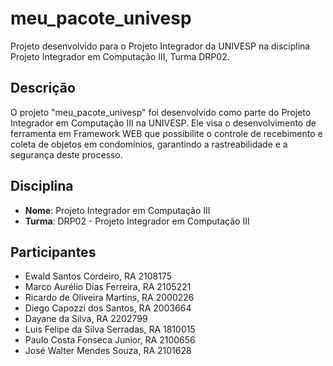 # meu_pacote_univesp

Projeto desenvolvido para o Projeto Integrador da UNIVESP na disciplina Projeto Integrador em Computação III, Turma DRP02.

## Descrição

O projeto "meu_pacote_univesp" foi desenvolvido como parte do Projeto Integrador em Computação III na UNIVESP. Ele visa o desenvolvimento de ferramenta em Framework WEB que possibilite o controle de recebimento e coleta de objetos em condomínios, garantindo a rastreabilidade e a segurança deste processo.

## Disciplina

- **Nome**: Projeto Integrador em Computação III
- **Turma**: DRP02 - Projeto Integrador em Computação III

## Participantes

- Ewald Santos Cordeiro, RA 2108175
- Marco Aurélio Dias Ferreira, RA 2105221
- Ricardo de Oliveira Martins, RA 2000226
- Diego Capozzi dos Santos, RA 2003664
- Dayane da Silva, RA 2202799
- Luis Felipe da Silva Serradas, RA 1810015
- Paulo Costa Fonseca Junior, RA 2100656
- José Walter Mendes Souza, RA 2101628
